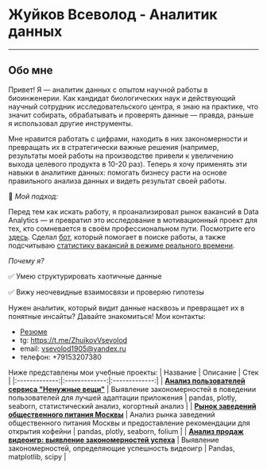 # Жуйков Всеволод - Аналитик данных
---
## Обо мне

Привет! Я — аналитик данных с опытом научной работы в биоинженерии. Как кандидат биологических наук и действующий научный сотрудник исследовательского центра, я знаю на практике, что значит собирать, обрабатывать и проверять данные — правда, раньше я использовал другие инструменты.

Мне нравится работать с цифрами, находить в них закономерности и превращать их в стратегически важные решения (например, результаты моей работы на производстве привели к увеличению выхода целевого продукта в 10-20 раз). Теперь я хочу применять эти навыки в аналитике данных: помогать бизнесу расти на основе правильного анализа данных и видеть результат своей работы.

🚀 *Мой подход:*

Перед тем как искать работу, я проанализировал рынок вакансий в Data Analytics — и превратил это исследование в мотивационный проект для тех, кто сомневается в своём профессиональном пути. Посмотрите его [здесь](https://github.com/zhuikovva/motivation_project). Cделал [бот](https://github.com/zhuikovva/vacancies_hh_parsing_bot), который помогает в поиске работы, а также подсчитываю [статистику вакансий в режиме реального времени](https://datalens.yandex/cwv235842drwy).

*Почему я?*

✅ Умею структурировать хаотичные данные

✅ Вижу неочевидные взаимосвязи и проверяю гипотезы

Нужен аналитик, который видит данные насквозь и превращает их в понятные инсайты? Давайте знакомиться! 
Мои контакты: 
- [Резюме](https://github.com/zhuikovva/zhuikovva/blob/master/%D0%96%D1%83%D0%B9%D0%BA%D0%BE%D0%B2%20CV_2025.pdf)
- tg: https://t.me/ZhuikovVsevolod
- email: vsevolod1905@yandex.ru
- телефон: +79153207380

Ниже представлены мои учебные проекты:
| Название | Описание | Стек |
|:-------------:|:-------------:|:-------------:|
| [**Анализ пользователей сервиса "Ненужные вещи"**](https://github.com/zhuikovva/educational_projects/tree/master/unnecessary_things_service)   | Выявление закономерностей в поведении пользователей для лучшей адаптации приложения | pandas, plotly, seaborn, статистический анализ, когортный анализ    |
| [**Рынок заведений общественного питания Москвы**](https://github.com/zhuikovva/educational_projects/tree/master/moscow_catering)   | Анализ рынка заведений общественного питания Москвы и предоставление рекомендации для открытия кофейни | pandas, plotly, seaborn, folium    | 
| [**Анализ продаж видеоигр: выявление закономерностей успеха**](https://github.com/zhuikovva/educational_projects/tree/master/games)  | Выявление закономерностей, определяющие успешность видеоигр    | Pandas, matplotlib, scipy    |
